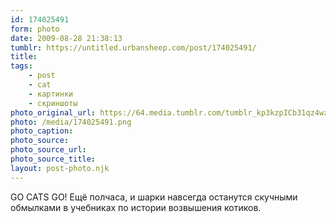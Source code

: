```yaml
---
id: 174025491
form: photo
date: 2009-08-28 21:38:13
tumblr: https://untitled.urbansheep.com/post/174025491/
title:
tags:
    - post
    - cat
    - картинки
    - скриншоты
photo_original_url: https://64.media.tumblr.com/tumblr_kp3kzpICb31qz4wzio1_1280.png
photo: /media/174025491.png
photo_caption: 
photo_source:
photo_source_url:
photo_source_title:
layout: post-photo.njk
---
```


<p>GO CATS GO! Ещё полчаса, и шарки навсегда останутся скучными обмылками в учебниках по истории возвышения котиков.</p>

